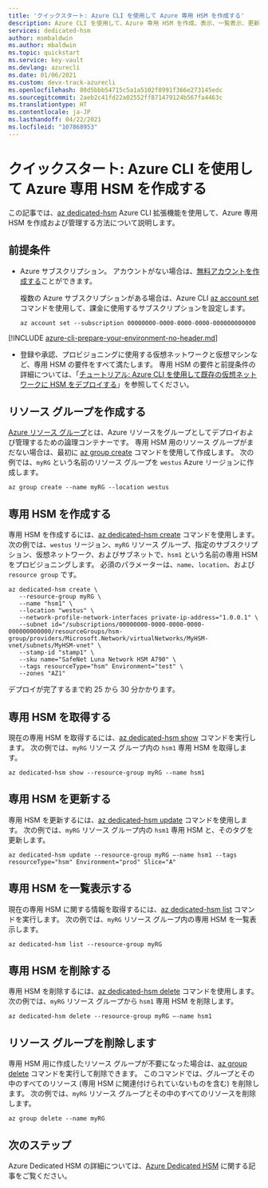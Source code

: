 ```yaml
---
title: 'クイックスタート: Azure CLI を使用して Azure 専用 HSM を作成する'
description: Azure CLI を使用して、Azure 専用 HSM を作成、表示、一覧表示、更新、および削除します。
services: dedicated-hsm
author: msmbaldwin
ms.author: mbaldwin
ms.topic: quickstart
ms.service: key-vault
ms.devlang: azurecli
ms.date: 01/06/2021
ms.custom: devx-track-azurecli
ms.openlocfilehash: 80d5bbb54715c5a1a5102f8991f366e273145edc
ms.sourcegitcommit: 2aeb2c41fd22a02552ff871479124b567fa4463c
ms.translationtype: HT
ms.contentlocale: ja-JP
ms.lasthandoff: 04/22/2021
ms.locfileid: "107868953"
---
```

# <a name="quickstart-create-an-azure-dedicated-hsm-by-using-the-azure-cli"></a>クイックスタート: Azure CLI を使用して Azure 専用 HSM を作成する

この記事では、[az dedicated-hsm](/cli/azure/dedicated-hsm) Azure CLI 拡張機能を使用して、Azure 専用 HSM を作成および管理する方法について説明します。

## <a name="prerequisites"></a>前提条件

- Azure サブスクリプション。 アカウントがない場合は、[無料アカウントを作成する](https://azure.microsoft.com/free/)ことができます。
  
  複数の Azure サブスクリプションがある場合は、Azure CLI [az account set](/cli/azure/account#az_account_set) コマンドを使用して、課金に使用するサブスクリプションを設定します。
  
  ```azurecli-interactive
  az account set --subscription 00000000-0000-0000-0000-000000000000
  ```
[!INCLUDE [azure-cli-prepare-your-environment-no-header.md](../../includes/azure-cli-prepare-your-environment-no-header.md)]  
  
- 登録や承認、プロビジョニングに使用する仮想ネットワークと仮想マシンなど、専用 HSM の要件をすべて満たします。 専用 HSM の要件と前提条件の詳細については、「[チュートリアル: Azure CLI を使用して既存の仮想ネットワークに HSM をデプロイする](tutorial-deploy-hsm-cli.md)」を参照してください。
  

## <a name="create-a-resource-group"></a>リソース グループを作成する

[Azure リソース グループ](../azure-resource-manager/management/overview.md)とは、Azure リソースをグループとしてデプロイおよび管理するための論理コンテナーです。 専用 HSM 用のリソース グループがまだない場合は、最初に [az group create](/cli/azure/group#az_group_create) コマンドを使用して作成します。 次の例では、`myRG` という名前のリソース グループを `westus` Azure リージョンに作成します。

```azurecli-interactive
az group create --name myRG --location westus
```

## <a name="create-a-dedicated-hsm"></a>専用 HSM を作成する

専用 HSM を作成するには、[az dedicated-hsm create](/cli/azure/dedicated-hsm#az_dedicated_hsm_create) コマンドを使用します。 次の例では、`westus` リージョン、`myRG` リソース グループ、指定のサブスクリプション、仮想ネットワーク、およびサブネットで、`hsm1` という名前の専用 HSM をプロビジョニングします。 必須のパラメーターは、`name`、`location`、および `resource group` です。

```azurecli-interactive
az dedicated-hsm create \
   --resource-group myRG \
   --name "hsm1" \
   --location "westus" \
   --network-profile-network-interfaces private-ip-address="1.0.0.1" \
   --subnet id="/subscriptions/00000000-0000-0000-0000-000000000000/resourceGroups/hsm-group/providers/Microsoft.Network/virtualNetworks/MyHSM-vnet/subnets/MyHSM-vnet" \
   --stamp-id "stamp1" \
   --sku name="SafeNet Luna Network HSM A790" \
   --tags resourceType="hsm" Environment="test" \
   --zones "AZ1"
```

デプロイが完了するまで約 25 から 30 分かかります。

## <a name="get-a-dedicated-hsm"></a>専用 HSM を取得する

現在の専用 HSM を取得するには、[az dedicated-hsm show](/cli/azure/dedicated-hsm#az_dedicated_hsm_show) コマンドを実行します。 次の例では、`myRG` リソース グループ内の `hsm1` 専用 HSM を取得します。

```azurecli-interactive
az dedicated-hsm show --resource-group myRG --name hsm1
```

## <a name="update-a-dedicated-hsm"></a>専用 HSM を更新する

専用 HSM を更新するには、[az dedicated-hsm update](/cli/azure/dedicated-hsm#az_dedicated_hsm_update) コマンドを使用します。 次の例では、`myRG` リソース グループ内の `hsm1` 専用 HSM と、そのタグを更新します。

```azurecli-interactive
az dedicated-hsm update --resource-group myRG –-name hsm1 --tags resourceType="hsm" Environment="prod" Slice="A"
```

## <a name="list-dedicated-hsms"></a>専用 HSM を一覧表示する

現在の専用 HSM に関する情報を取得するには、[az dedicated-hsm list](/cli/azure/dedicated-hsm#az_dedicated_hsm_list) コマンドを実行します。 次の例では、`myRG` リソース グループ内の専用 HSM を一覧表示します。

```azurecli-interactive
az dedicated-hsm list --resource-group myRG
```

## <a name="remove-a-dedicated-hsm"></a>専用 HSM を削除する

専用 HSM を削除するには、[az dedicated-hsm delete](/cli/azure/dedicated-hsm#az_dedicated_hsm_delete) コマンドを使用します。 次の例では、`myRG` リソース グループから `hsm1` 専用 HSM を削除します。

```azurecli-interactive
az dedicated-hsm delete --resource-group myRG –-name hsm1
```

## <a name="delete-the-resource-group"></a>リソース グループを削除します

専用 HSM 用に作成したリソース グループが不要になった場合は、[az group delete](/cli/azure/group#az_group_delete) コマンドを実行して削除できます。 このコマンドでは、グループとその中のすべてのリソース (専用 HSM に関連付けられていないものを含む) を削除します。 次の例では、`myRG` リソース グループとその中のすべてのリソースを削除します。

```azurecli-interactive
az group delete --name myRG
```

## <a name="next-steps"></a>次のステップ

Azure Dedicated HSM の詳細については、[Azure Dedicated HSM](overview.md) に関する記事をご覧ください。
